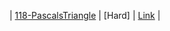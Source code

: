 | [118-PascalsTriangle](./03-Array/03-Hard/118-Pascals-Triangle) | [Hard] | [Link]([118-PascalsTriangle](./03-Array/03-Hard/118-Pascals-Triangle)) |
